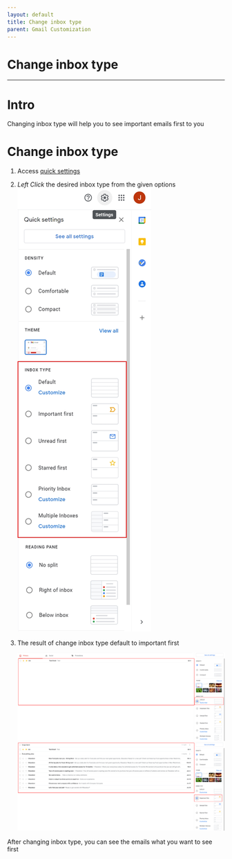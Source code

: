 ```yaml
---
layout: default
title: Change inbox type
parent: Gmail Customization
---
```



# Change inbox type

---
# Intro
Changing inbox type will help you to see important emails first to you

# Change inbox type

1. Access [quick settings](https://joonior-programmer.github.io/Gmail_Docs/docs/basics)

2. *Left Click* the desired inbox type from the given options
    <img src = "https://github.com/Joonior-Programmer/Gmail_Docs/blob/master/assets/images/ChangeInboxType/Inbox_type.png?raw=true">

3. The result of change inbox type default to important first

    <img src = "https://github.com/Joonior-Programmer/Gmail_Docs/blob/master/assets/images/ChangeInboxType/Result_default.png?raw=true">

    <img src = "https://github.com/Joonior-Programmer/Gmail_Docs/blob/master/assets/images/ChangeInboxType/Result_important.png?raw=true">


After changing inbox type, you can see the emails what you want to see first